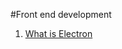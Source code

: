 #Front end development

1. [What is Electron](http://jlord.us/essential-electron/#what-is-electron-)
